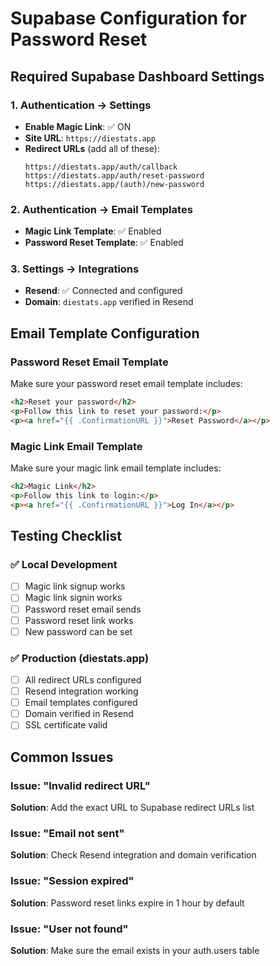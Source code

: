 # Supabase Configuration for Password Reset

## Required Supabase Dashboard Settings

### 1. Authentication → Settings
- **Enable Magic Link**: ✅ ON
- **Site URL**: `https://diestats.app`
- **Redirect URLs** (add all of these):
  ```
  https://diestats.app/auth/callback
  https://diestats.app/auth/reset-password
  https://diestats.app/(auth)/new-password
  ```

### 2. Authentication → Email Templates
- **Magic Link Template**: ✅ Enabled
- **Password Reset Template**: ✅ Enabled

### 3. Settings → Integrations
- **Resend**: ✅ Connected and configured
- **Domain**: `diestats.app` verified in Resend

## Email Template Configuration

### Password Reset Email Template
Make sure your password reset email template includes:
```html
<h2>Reset your password</h2>
<p>Follow this link to reset your password:</p>
<p><a href="{{ .ConfirmationURL }}">Reset Password</a></p>
```

### Magic Link Email Template
Make sure your magic link email template includes:
```html
<h2>Magic Link</h2>
<p>Follow this link to login:</p>
<p><a href="{{ .ConfirmationURL }}">Log In</a></p>
```

## Testing Checklist

### ✅ Local Development
- [ ] Magic link signup works
- [ ] Magic link signin works
- [ ] Password reset email sends
- [ ] Password reset link works
- [ ] New password can be set

### ✅ Production (diestats.app)
- [ ] All redirect URLs configured
- [ ] Resend integration working
- [ ] Email templates configured
- [ ] Domain verified in Resend
- [ ] SSL certificate valid

## Common Issues

### Issue: "Invalid redirect URL"
**Solution**: Add the exact URL to Supabase redirect URLs list

### Issue: "Email not sent"
**Solution**: Check Resend integration and domain verification

### Issue: "Session expired"
**Solution**: Password reset links expire in 1 hour by default

### Issue: "User not found"
**Solution**: Make sure the email exists in your auth.users table
